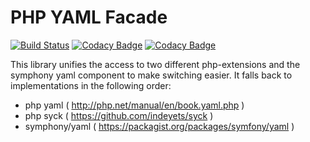 # PHP YAML Facade
[![Build Status](https://travis-ci.org/Idrinth/php-yaml-facade.svg?branch=master)](https://travis-ci.org/Idrinth/php-yaml-facade)
[![Codacy Badge](https://api.codacy.com/project/badge/Grade/19fe5dde3b304ad5a90ae747b8969a2b)](https://www.codacy.com/app/Idrinth/php-yaml-facade?utm_source=github.com&amp;utm_medium=referral&amp;utm_content=Idrinth/php-yaml-facade&amp;utm_campaign=Badge_Grade)
[![Codacy Badge](https://api.codacy.com/project/badge/Coverage/19fe5dde3b304ad5a90ae747b8969a2b)](https://www.codacy.com/app/Idrinth/php-yaml-facade?utm_source=github.com&utm_medium=referral&utm_content=Idrinth/php-yaml-facade&utm_campaign=Badge_Coverage)

This library unifies the access to two different php-extensions and the symphony yaml component to make switching easier. It falls back to implementations in the following order:

- php yaml ( http://php.net/manual/en/book.yaml.php )
- php syck ( https://github.com/indeyets/syck )
- symphony/yaml ( https://packagist.org/packages/symfony/yaml )

